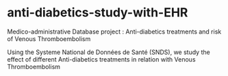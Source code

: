 # anti-diabetics-study-with-EHR
Medico-administrative Database project : Anti-diabetics treatments and risk of Venous Thromboembolism

Using the Systeme National de Données de Santé (SNDS), we study the effect of different Anti-diabetics treatments in relation with Venous Thromboembolism
